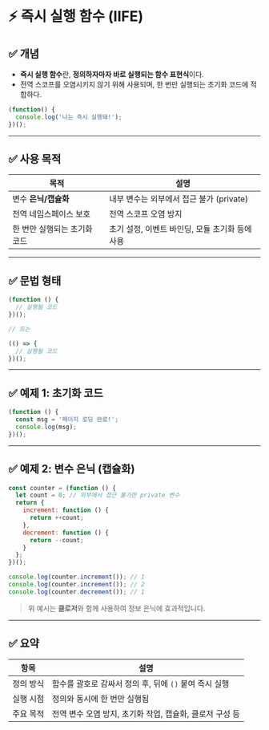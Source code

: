 # ⚡ 즉시 실행 함수 (IIFE)

## ✅ 개념

* **즉시 실행 함수**란, **정의하자마자 바로 실행되는 함수 표현식**이다.
* 전역 스코프를 오염시키지 않기 위해 사용되며, 한 번만 실행되는 초기화 코드에 적합하다.

```js
(function() {
  console.log('나는 즉시 실행돼!');
})();
```

---

## ✅ 사용 목적

| 목적               | 설명                           |
| ---------------- | ---------------------------- |
| 변수 **은닉/캡슐화**    | 내부 변수는 외부에서 접근 불가 (private)  |
| 전역 네임스페이스 보호     | 전역 스코프 오염 방지                 |
| 한 번만 실행되는 초기화 코드 | 초기 설정, 이벤트 바인딩, 모듈 초기화 등에 사용 |

---

## ✅ 문법 형태

```js
(function () {
  // 실행될 코드
})();

// 또는

(() => {
  // 실행될 코드
})();
```

---

## ✅ 예제 1: 초기화 코드

```js
(function () {
  const msg = '페이지 로딩 완료!';
  console.log(msg);
})();
```

---

## ✅ 예제 2: 변수 은닉 (캡슐화)

```js
const counter = (function () {
  let count = 0; // 외부에서 접근 불가한 private 변수
  return {
    increment: function () {
      return ++count;
    },
    decrement: function () {
      return --count;
    }
  };
})();

console.log(counter.increment()); // 1
console.log(counter.increment()); // 2
console.log(counter.decrement()); // 1
```

> 위 예시는 **클로저**와 함께 사용하여 정보 은닉에 효과적입니다.

---

## ✅ 요약

| 항목    | 설명                                 |
| ----- | ---------------------------------- |
| 정의 방식 | 함수를 괄호로 감싸서 정의 후, 뒤에 `()` 붙여 즉시 실행 |
| 실행 시점 | 정의와 동시에 한 번만 실행됨                   |
| 주요 목적 | 전역 변수 오염 방지, 초기화 작업, 캡슐화, 클로저 구성 등 |
